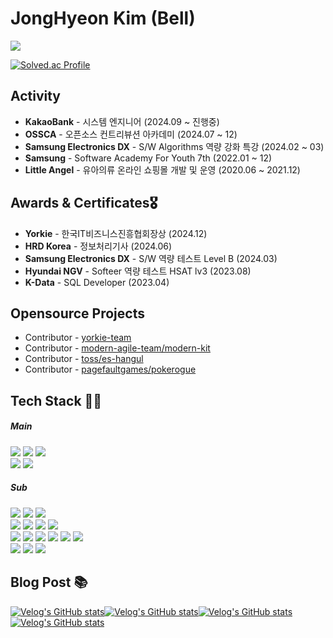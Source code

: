 <!-- ### WHERE AM I
+ 👨‍🎓 ~ 2020 사회복지학과 졸업 -->
<!-- + 📜 2021 ~ 2022 SSAFY 7th -->

# JongHyeon Kim (Bell) 
<a><img src="https://img.shields.io/badge/woaol@naver.com-20C997?style=flat-square&logo=naver&logoColor=white" /></a>

[![Solved.ac Profile](http://mazassumnida.wtf/api/v2/generate_badge?boj=beberiche)](https://solved.ac/beberiche/)

## Activity 
+ **KakaoBank** - 시스템 엔지니어 (2024.09 ~ 진행중)
+ **OSSCA** - 오픈소스 컨트리뷰션 아카데미 (2024.07 ~ 12)
+ **Samsung Electronics DX** - S/W Algorithms 역량 강화 특강 (2024.02 ~ 03)
+ **Samsung** - Software Academy For Youth 7th (2022.01 ~ 12)
+ **Little Angel** - 유아의류 온라인 쇼핑몰 개발 및 운영 (2020.06 ~ 2021.12)

## Awards & Certificates🎖️
+ **Yorkie** - 한국IT비즈니스진흥협회장상 (2024.12)
+ **HRD Korea** - 정보처리기사 (2024.06)
+ **Samsung Electronics DX** - S/W 역량 테스트 Level B (2024.03)
+ **Hyundai NGV** - Softeer 역량 테스트 HSAT lv3 (2023.08)
+ **K-Data** - SQL Developer (2023.04)


## Opensource Projects
+ Contributor - [yorkie-team](https://github.com/yorkie-team)
+ Contributor - [modern-agile-team/modern-kit](https://github.com/modern-agile-team/modern-kit)
+ Contributor - [toss/es-hangul](https://github.com/toss/es-hangul)
+ Contributor - [pagefaultgames/pokerogue](https://github.com/pagefaultgames/pokerogue)

<!-- ## Project
+ k8s Infra test - `back-end` 운영환경에 따른 동적 인프라 구성 (2024.06)
  - [repo](https://github.com/beberiche/k8s-infra-test)
+ Validator module - 개인 정보 기반 유효성 모듈 (2023.07)
  - [repo](https://github.com/beberiche/npm-validator-module), [npm](https://www.npmjs.com/package/@beberiche/validator)
+ Chili Source - 지라 기반 협업툴 솔루션 (2022.10 ~ 11)
  - [repo](https://github.com/beberiche/Chili-source-m)
+ 전.우.치 (전국 우리 지역잔치) - 게이피케이션이 적용된 축제 안내 서비스 (2022.08 ~ 10)
  - [repo](https://github.com/beberiche/Jeon-Woo-Chi), [link](https://jeonwoochi-m.shop)
+ HelloWorld - 프리토킹을 위한 랜덤매칭 서비스 (2022.07 ~ 08)
  - [repo](https://github.com/beberiche/HelloWorld)
-->

## Tech Stack 👨‍🔧
##### Main
<img src="https://img.shields.io/badge/Java-007396?style=for-the-badge&logo=java&logoColor=white" /> <img src="https://img.shields.io/badge/Spring Boot-6DB33F?style=for-the-badge&logo=Spring&logoColor=white" /> <img src="https://img.shields.io/badge/JPA-BCAE79?style=for-the-badge&logo=Amazon RDS&logoColor=white" /></br><img src="https://img.shields.io/badge/TypeScript-3178C6?style=for-the-badge&logo=TypeScript&logoColor=white" /> <img src="https://img.shields.io/badge/React-61DAFB?style=for-the-badge&logo=react&logoColor=white" /> 

##### Sub
<img src="https://img.shields.io/badge/MySQL-4479A1?style=flat-square&logo=MySQL&logoColor=white" /> <img src="https://img.shields.io/badge/Redis-DC382D?style=flat-square&logo=redis&logoColor=white" /> <img src="https://img.shields.io/badge/MongoDB-339933?style=flat-square&logo=mongodb&logoColor=white" />
</br>
<img src="https://img.shields.io/badge/Node.js-339933?style=flat-square&logo=node.js&logoColor=white" /> <img src="https://img.shields.io/badge/Nest.js-E0234E?style=flat-square&logo=nestjs&logoColor=white" />  <img src="https://img.shields.io/badge/C++-00599C?style=flat-square&logo=c&logoColor=white" /> <img src="https://img.shields.io/badge/Linux-FCC624?style=flat-square&logo=linux&logoColor=white" />
</br>
<img src="https://img.shields.io/badge/terraform-844FBA?style=flat-square&logo=terraform&logoColor=white" /> <img src="https://img.shields.io/badge/kubenetes-326CE5?style=flat-square&logo=kubernetes&logoColor=white" /> <img src="https://img.shields.io/badge/Docker-2496ED?style=flat-square&logo=docker&logoColor=white" /> <img src="https://img.shields.io/badge/AWS-FF9900?style=flat-square&logo=amazon web services&logoColor=white" /> <img src="https://img.shields.io/badge/Github Actions-2088FF?style=flat-square&logo=github actions&logoColor=white" /> <img src="https://img.shields.io/badge/Jenkins-D24939?style=flat-square&logo=jenkins&logoColor=white" />
</br>
<img src="https://img.shields.io/badge/ElasticStack-005571?style=flat-square&logo=elasticstack&logoColor=white" /> <img src="https://img.shields.io/badge/Prometheus-E6522C?style=flat-square&logo=prometheus&logoColor=white" /> <img src="https://img.shields.io/badge/Grafana-F46800?style=flat-square&logo=grafana&logoColor=white" />


## Blog Post 📚
[![Velog's GitHub stats](https://velog-readme-stats.vercel.app/api?name=beberiche&slug=돈이-없는-취준생은-노트북에-배포를-했다)](https://velog.io/@beberiche/%EB%8F%88%EC%9D%B4-%EC%97%86%EB%8A%94-%EC%B7%A8%EC%A4%80%EC%83%9D%EC%9D%80-%EB%85%B8%ED%8A%B8%EB%B6%81%EC%9C%BC%EB%A1%9C-%EB%B0%B0%ED%8F%AC%EB%A5%BC-%ED%96%88%EB%8B%A4)[![Velog's GitHub stats](https://velog-readme-stats.vercel.app/api?name=beberiche&slug=npmpackage)](https://velog.io/@beberiche/npmpackage)[![Velog's GitHub stats](https://velog-readme-stats.vercel.app/api?name=beberiche&slug=B형-벽-절대-안높아-개발자는-뭐-자신감)](https://velog.io/@beberiche/B형-벽-절대-안높아-개발자는-뭐-자신감)[![Velog's GitHub stats](https://velog-readme-stats.vercel.app/api?name=beberiche&slug=프로젝트-DB를-해킹-당했다)](https://velog.io/@beberiche/프로젝트-DB를-해킹-당했다)


<!-- + beberiche's `Algolithms` <a href="https://velog.io/@beberiche/series/BOJ"><img src="https://img.shields.io/badge/Velog-20C997?style=flat-square&logo=Velog&logoColor=white" /></a> -->

<!-- + beberiche's blog `Back-end` <a href="https://beberiche.notion.site/SSAFY-bc173c83a9d444038f5185ef452e2f19"><img src="https://img.shields.io/badge/Notion-000000?style=flat-square&logo=Notion&logoColor=white" /></a> -->

<!-- ### MY Tech Stack `Front-end`
<img src="https://img.shields.io/badge/HTML5-E34F26?style=flat-square&logo=HTML5&logoColor=white" /> 
<img src="https://img.shields.io/badge/CSS3-1572B6?style=flat-square&logo=CSS3&logoColor=white" /> 
<img src="https://img.shields.io/badge/Sass-CC6699?style=flat-square&logo=Sass&logoColor=white" /> 
<img src="https://img.shields.io/badge/JavaScript-F7DF1E?style=flat-square&logo=JavaScript&logoColor=white" /> 
<img src="https://img.shields.io/badge/Vue.js-4FC08D?style=flat-square&logo=Vue.js&logoColor=white" />  

### MY Tech Stack `Back-end`
<img src="https://img.shields.io/badge/Java-007396?style=flat-square&logo=Java&logoColor=white" /> 
<img src="https://img.shields.io/badge/Spring-6DB33F?style=flat-square&logo=Spring&logoColor=white" /> 
<img src="https://img.shields.io/badge/Spring Boot-6DB33F?style=flat-square&logo=Spring Boot&logoColor=white" /> </br>
<img src="https://img.shields.io/badge/MySQL-4479A1?style=flat-square&logo=MySQL&logoColor=white" /> 
 -->
